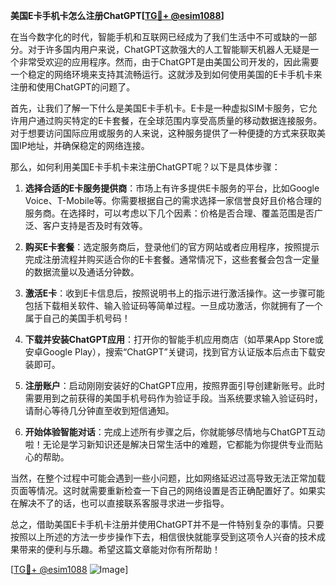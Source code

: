 **美国E卡手机卡怎么注册ChatGPT[[TG💪+ @esim1088](https://t.me/s/esim1088)]**

在当今数字化的时代，智能手机和互联网已经成为了我们生活中不可或缺的一部分。对于许多国内用户来说，ChatGPT这款强大的人工智能聊天机器人无疑是一个非常受欢迎的应用程序。然而，由于ChatGPT是由美国公司开发的，因此需要一个稳定的网络环境来支持其流畅运行。这就涉及到如何使用美国的E卡手机卡来注册和使用ChatGPT的问题了。

首先，让我们了解一下什么是美国E卡手机卡。E卡是一种虚拟SIM卡服务，它允许用户通过购买特定的E卡套餐，在全球范围内享受高质量的移动数据连接服务。对于想要访问国际应用或服务的人来说，这种服务提供了一种便捷的方式来获取美国IP地址，并确保稳定的网络连接。

那么，如何利用美国E卡手机卡来注册ChatGPT呢？以下是具体步骤：

1. **选择合适的E卡服务提供商**：市场上有许多提供E卡服务的平台，比如Google Voice、T-Mobile等。你需要根据自己的需求选择一家信誉良好且价格合理的服务商。在选择时，可以考虑以下几个因素：价格是否合理、覆盖范围是否广泛、客户支持是否及时有效等。

2. **购买E卡套餐**：选定服务商后，登录他们的官方网站或者应用程序，按照提示完成注册流程并购买适合你的E卡套餐。通常情况下，这些套餐会包含一定量的数据流量以及通话分钟数。

3. **激活E卡**：收到E卡信息后，按照说明书上的指示进行激活操作。这一步骤可能包括下载相关软件、输入验证码等简单过程。一旦成功激活，你就拥有了一个属于自己的美国手机号码！

4. **下载并安装ChatGPT应用**：打开你的智能手机应用商店（如苹果App Store或安卓Google Play），搜索“ChatGPT”关键词，找到官方认证版本后点击下载安装即可。

5. **注册账户**：启动刚刚安装好的ChatGPT应用，按照界面引导创建新账号。此时需要用到之前获得的美国手机号码作为验证手段。当系统要求输入验证码时，请耐心等待几分钟直至收到短信通知。

6. **开始体验智能对话**：完成上述所有步骤之后，你就能够尽情地与ChatGPT互动啦！无论是学习新知识还是解决日常生活中的难题，它都能为你提供专业而贴心的帮助。

当然，在整个过程中可能会遇到一些小问题，比如网络延迟过高导致无法正常加载页面等情况。这时就需要重新检查一下自己的网络设置是否正确配置好了。如果实在解决不了的话，也可以直接联系客服寻求进一步指导。

总之，借助美国E卡手机卡注册并使用ChatGPT并不是一件特别复杂的事情。只要按照以上所述的方法一步步操作下去，相信很快就能享受到这项令人兴奋的技术成果带来的便利与乐趣。希望这篇文章能对你有所帮助！

[[TG💪+ @esim1088](https://t.me/s/esim1088) ![Image](https://i.postimg.cc/4NQfJmqS/Snipaste-2025-05-13-00-14-12.png)]